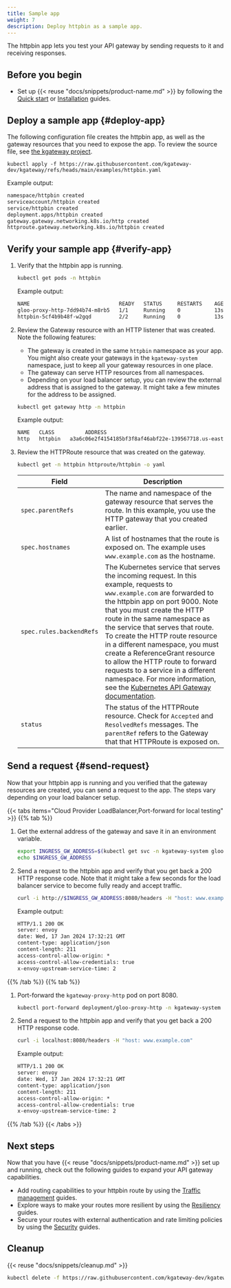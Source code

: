 ```yaml
---
title: Sample app
weight: 7
description: Deploy httpbin as a sample app.
---
```


The httpbin app lets you test your API gateway by sending requests to it and receiving responses.

## Before you begin

- Set up {{< reuse "docs/snippets/product-name.md" >}} by following the [Quick start](/docs/quickstart/) or [Installation](/docs/operations/install/) guides.

## Deploy a sample app {#deploy-app}

The following configuration file creates the httpbin app, as well as the gateway resources that you need to expose the app. To review the source file, see [the kgateway project](https://github.com/kgateway-dev/kgateway/blob/main/examples/httpbin.yaml).

```shell
kubectl apply -f https://raw.githubusercontent.com/kgateway-dev/kgateway/refs/heads/main/examples/httpbin.yaml
```

Example output:

```txt
namespace/httpbin created
serviceaccount/httpbin created
service/httpbin created
deployment.apps/httpbin created
gateway.gateway.networking.k8s.io/http created
httproute.gateway.networking.k8s.io/httpbin created
```

## Verify your sample app {#verify-app}

1. Verify that the httpbin app is running.

   ```sh
   kubectl get pods -n httpbin
   ```

   Example output:

   ```txt
   NAME                             READY   STATUS     RESTARTS    AGE
   gloo-proxy-http-7dd94b74-m8rb5   1/1     Running    0           13s
   httpbin-5cf4b9b48f-w2gqd         2/2     Running    0           13s
   ```

2. Review the Gateway resource with an HTTP listener that was created. Note the following features:
   
   * The gateway is created in the same `httpbin` namespace as your app. You might also create your gateways in the `kgateway-system` namespace, just to keep all your gateway resources in one place.
   * The gateway can serve HTTP resources from all namespaces.
   * Depending on your load balancer setup, you can review the external address that is assigned to the gateway. It might take a few minutes for the address to be assigned. 
   
   ```sh
   kubectl get gateway http -n httpbin
   ```
   
   Example output:

   ```txt
   NAME   CLASS          ADDRESS                                                                  PROGRAMMED   AGE
   http   httpbin   a3a6c06e2f4154185bf3f8af46abf22e-139567718.us-east-2.elb.amazonaws.com   True         93s
   ```

3. Review the HTTPRoute resource that was created on the gateway.

   ```sh
   kubectl get -n httpbin httproute/httpbin -o yaml
   ```

   | Field | Description |
   | ----- | ----------- |
   |`spec.parentRefs`|The name and namespace of the gateway resource that serves the route. In this example, you use the HTTP gateway that you created earlier.  |
   |`spec.hostnames`|A list of hostnames that the route is exposed on. The example uses `www.example.com` as the hostname. |
   |`spec.rules.backendRefs`| The Kubernetes service that serves the incoming request. In this example, requests to `www.example.com` are forwarded to the httpbin app on port 9000. Note that you must create the HTTP route in the same namespace as the service that serves that route. To create the HTTP route resource in a different namespace, you must create a ReferenceGrant resource to allow the HTTP route to forward requests to a service in a different namespace. For more information, see the [Kubernetes API Gateway documentation](https://gateway-api.sigs.k8s.io/api-types/referencegrant/). |
   | `status` | The status of the HTTPRoute resource. Check for `Accepted` and `ResolvedRefs` messages. The `parentRef` refers to the Gateway that that HTTPRoute is exposed on. |

## Send a request {#send-request}

Now that your httpbin app is running and you verified that the gateway resources are created, you can send a request to the app. The steps vary depending on your load balancer setup.

{{< tabs items="Cloud Provider LoadBalancer,Port-forward for local testing" >}}
{{% tab %}}
1. Get the external address of the gateway and save it in an environment variable.
   
   ```sh
   export INGRESS_GW_ADDRESS=$(kubectl get svc -n kgateway-system gloo-proxy-http -o=jsonpath="{.status.loadBalancer.ingress[0]['hostname','ip']}")
   echo $INGRESS_GW_ADDRESS
   ```

2. Send a request to the httpbin app and verify that you get back a 200 HTTP response code. Note that it might take a few seconds for the load balancer service to become fully ready and accept traffic.
   
   ```sh
   curl -i http://$INGRESS_GW_ADDRESS:8080/headers -H "host: www.example.com:8080"
   ```
   
   Example output: 
   
   ```txt
   HTTP/1.1 200 OK
   server: envoy
   date: Wed, 17 Jan 2024 17:32:21 GMT
   content-type: application/json
   content-length: 211
   access-control-allow-origin: *
   access-control-allow-credentials: true
   x-envoy-upstream-service-time: 2
   ```
{{% /tab %}}
{{% tab %}}
1. Port-forward the `kgateway-proxy-http` pod on port 8080. 
   
   ```sh
   kubectl port-forward deployment/gloo-proxy-http -n kgateway-system 8080:8080
   ```

2. Send a request to the httpbin app and verify that you get back a 200 HTTP response code. 
   
   ```sh
   curl -i localhost:8080/headers -H "host: www.example.com"
   ```
   
   Example output: 
   
   ```txt
   HTTP/1.1 200 OK
   server: envoy
   date: Wed, 17 Jan 2024 17:32:21 GMT
   content-type: application/json
   content-length: 211
   access-control-allow-origin: *
   access-control-allow-credentials: true
   x-envoy-upstream-service-time: 2
   ```
{{% /tab %}}
{{< /tabs >}}

## Next steps

Now that you have {{< reuse "docs/snippets/product-name.md" >}} set up and running, check out the following guides to expand your API gateway capabilities.

- Add routing capabilities to your httpbin route by using the [Traffic management](/docs/traffic-management) guides. 
- Explore ways to make your routes more resilient by using the [Resiliency](/docs/resiliency) guides. 
- Secure your routes with external authentication and rate limiting policies by using the [Security](/docs/security) guides.

## Cleanup

{{< reuse "docs/snippets/cleanup.md" >}}

```sh
kubectl delete -f https://raw.githubusercontent.com/kgateway-dev/kgateway/refs/heads/main/examples/httpbin.yaml
```
